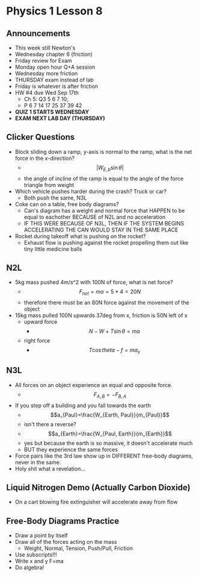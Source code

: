 # Physics 1 Lesson 8
## Announcements
- This week still Newton's
- Wednesday chapter 6 (friction)
- Friday review for Exam
- Monday open hour Q+A session
- Wednesday more friction
- THURSDAY exam instead of lab
- Friday is whatever is after friction
- HW #4 due Wed Sep 17th
  - Ch 5: Q3 5 6 7 10;
  - P 6 7 14 17 25 37 39 42
- **QUIZ 1 STARTS WEDNESDAY**
- **EXAM NEXT LAB DAY (THURSDAY)**

## Clicker Questions
- Block sliding down a ramp, y-axis is normal to the ramp, what is the net force in the x-direction?
  - $$|W_{E,b}\sin{\theta}|$$
  - the angle of incline of the ramp is equal to the angle of the force triangle from weight
- Which vehicle pushes harder during the crash? Truck or car?
  - Both push the same, N3L
- Coke can on a table, free body diagrams?
  - Can's diagram has a weight and normal force that HAPPEN to be equal to eachother BECAUSE of N2L and no acceleration
  - IF THIS WERE BECAUSE OF N3L, THEN IF THE SYSTEM BEGINS ACCELERATING THE CAN WOULD STAY IN THE SAME PLACE
- Rocket during takeoff what is pushing on the rocket?
  - Exhaust flow is pushing against the rocket propelling them out like tiny little medicine balls

## N2L
- 5kg mass pushed 4m/s^2 with 100N of force, what is net force?
  - $$F_{net}=ma=5*4=20N$$
  - therefore there must be an 80N force against the movement of the object
- 15kg mass pulled 100N upwards 37deg from x, friction is 50N left of x
  - upward force
    - $$N-W+T\sin{\theta}=ma$$
  - right force
    - $$T\cos{theta}-f=ma_x$$

## N3L
- All forces on an object experience an equal and opposite force.
  - $$F_{A,B}=-F_{B,A}$$
- If you step off a building and you fall towards the earth
  - $$a_{Paul}=\frac{W_{Earth, Paul}}{m_{Paul}}$$
  - isn't there a reverse?
  - $$a_{Earth}=\frac{W_{Paul, Earth}}{m_{Earth}}$$
  - yes but because the earth is so massive, it doesn't accelerate much
  - BUT they experience the same forces
- Force pairs like the 3rd law show up in DIFFERENT free-body diagrams, never in the same.
- Holy shit what a revelation...

## Liquid Nitrogen Demo (Actually Carbon Dioxide)
- On a cart blowing fire extinguisher will accelerate away from flow

## Free-Body Diagrams Practice
- Draw a point by itself
- Draw all of the forces acting on the mass
  - Weight, Normal, Tension, Push/Pull, Friction
- Use subscripts!!!
- Write x and y F=ma
- Do algebra!
